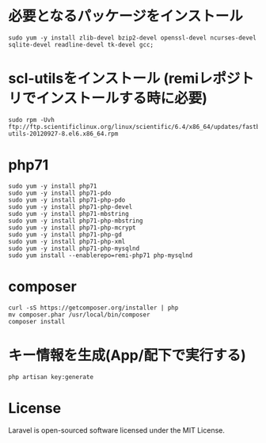 # 必要となるパッケージをインストール
```
sudo yum -y install zlib-devel bzip2-devel openssl-devel ncurses-devel sqlite-devel readline-devel tk-devel gcc;
```

# scl-utilsをインストール (remiレポジトリでインストールする時に必要)
```
sudo rpm -Uvh ftp://ftp.scientificlinux.org/linux/scientific/6.4/x86_64/updates/fastbugs/scl-utils-20120927-8.el6.x86_64.rpm
```

# php71
```
sudo yum -y install php71
sudo yum -y install php71-pdo
sudo yum -y install php71-php-pdo
sudo yum -y install php71-php-devel
sudo yum -y install php71-mbstring
sudo yum -y install php71-php-mbstring
sudo yum -y install php71-php-mcrypt
sudo yum -y install php71-php-gd
sudo yum -y install php71-php-xml
sudo yum -y install php71-php-mysqlnd
sudo yum install --enablerepo=remi-php71 php-mysqlnd
```

# composer
```
curl -sS https://getcomposer.org/installer | php
mv composer.phar /usr/local/bin/composer
composer install
```


# キー情報を生成(App/配下で実行する)
```
php artisan key:generate
```

# License
Laravel is open-sourced software licensed under the MIT License.
